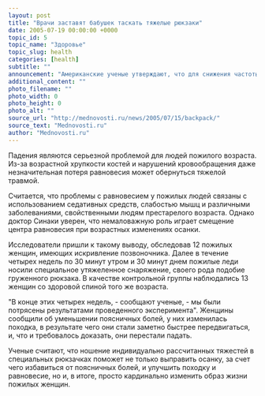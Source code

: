 ```yaml
---
layout: post
title: "Врачи заставят бабушек таскать тяжелые рюкзаки"
date: 2005-07-19 00:00:00 +0000
topic_id: 5
topic_name: "Здоровье"
topic_slug: health
categories: [health]
subtitle: ""
announcement: "Американские ученые утверждают, что для снижения частоты падений у пожилых женщин, им необходимо ежедневно носить специальные утяжеленные рюкзаки, сообщает Reuters. Изучение альтернативных причин потери равновесия в пожилом возрасте проводилось группой доктора Синаки (Sinaki) из Клиники Мейо при Медицинском колледже (Mayo Clinic College of Medicine) в Рочестере (Rochester), штат Миннесота (Minnesota)."
additional_content: ""
photo_filename: ""
photo_width: 0
photo_height: 0
photo_alt: ""
source_url: "http://mednovosti.ru/news/2005/07/15/backpack/"
source_text: "Mednovosti.ru"
author: "Mednovosti.ru"
---
```

Падения являются серьезной проблемой для людей пожилого возраста. Из-за возрастной хрупкости костей и нарушений кровообращения даже незначительная потеря равновесия может обернуться тяжелой травмой.

Считается, что проблемы с равновесием у пожилых людей связаны с использованием седативных средств, слабостью мышц и различными заболеваниями, свойственными людям престарелого возраста. Однако доктор Синаки уверен, что немаловажную роль играет смещение центра равновесия при возрастных изменениях осанки.

Исследователи пришли к такому выводу, обследовав 12 пожилых женщин, имеющих искривление позвоночника. Далее в течение четырех недель по 30 минут утром и 30 минут днем пожилые леди носили специальное утяжеленное снаряжение, своего рода подобие груженного рюкзака. В качестве контрольной группы наблюдались 13 женщин со здоровой спиной того же возраста.

"В конце этих четырех недель, - сообщают ученые, - мы были потрясены результатами проведенного эксперимента". Женщины сообщили об уменьшении поясничных болей, у них изменилась походка, в результате чего они стали заметно быстрее передвигаться, и, что и требовалось доказать, они перестали падать.

Ученые считают, что ношение индивидуально рассчитанных тяжестей в специальных рюкзачках поможет не только выправить осанку, за счет чего избавиться от поясничных болей, и улучшить походку и равновесие, но и, в итоге, просто кардинально изменить образ жизни пожилых женщин.
